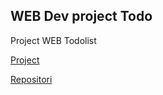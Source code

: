 ## WEB Dev project Todo

Project WEB Todolist 

[ Project ](https://rpn-todolist.pages.dev)

[Repositori](https://github.com/masum-xyz/rpn-week4/tree/main/web-development)